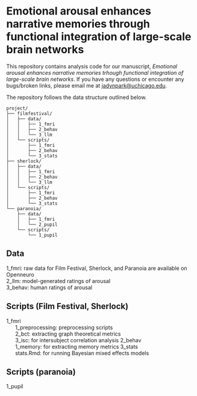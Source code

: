 # Emotional arousal enhances narrative memories through functional integration of large-scale brain networks

This repository contains analysis code for our manuscript, *Emotional arousal enhances narrative memories trhough functional integration of large-scale brain networks*. If you have any questions or encounter any bugs/broken links, please email me at jadynpark@uchicago.edu.

The repository follows the data structure outlined below.

```
project/
├── filmfestival/
│   ├── data/
│   │   ├── 1_fmri
│   │   ├── 2_behav
│   │   └── 3_llm
│   └── scripts/
│       ├── 1_fmri
│       ├── 2_behav
│       └── 3_stats
├── sherlock/
│   ├── data/
│   │   ├── 1_fmri
│   │   ├── 2_behav
│   │   └── 3_llm
│   └── scripts/
│       ├── 1_fmri
│       ├── 2_behav
│       └── 3_stats
└── paranoia/
    ├── data/
    │   ├── 1_fmri
    │   └── 2_pupil
    └── scripts/
        └── 1_pupil

```

## Data
1_fmri: raw data for Film Festival, Sherlock, and Paranoia are available on Openneuro  
2_llm: model-generated ratings of arousal  
3_behav: human ratings of arousal  

## Scripts (Film Festival, Sherlock)
1_fmri  
&nbsp;&nbsp;&nbsp;&nbsp;&nbsp;&nbsp;1_preprocessing: preprocessing scripts  
&nbsp;&nbsp;&nbsp;&nbsp;&nbsp;&nbsp;2_bct: extracting graph theoretical metrics  
&nbsp;&nbsp;&nbsp;&nbsp;&nbsp;&nbsp;3_isc: for intersubject correlation analysis 
2_behav  
&nbsp;&nbsp;&nbsp;&nbsp;&nbsp;&nbsp;1_memory: for extracting memory metrics
3_stats  
&nbsp;&nbsp;&nbsp;&nbsp;&nbsp;&nbsp;stats.Rmd: for running Bayesian mixed effects models

## Scripts (paranoia)
1_pupil  




